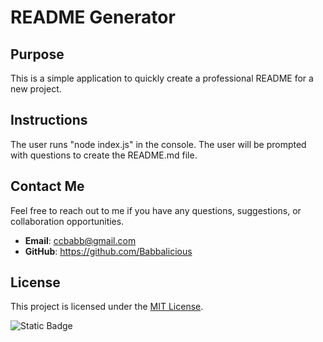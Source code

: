 # README Generator

## Purpose

This is a simple application to quickly create a professional README for a new project.

## Instructions

The user runs "node index.js" in the console. The user will be prompted with questions to create the README.md file.

## Contact Me

Feel free to reach out to me if you have any questions, suggestions, or collaboration opportunities.

- **Email**: ccbabb@gmail.com
- **GitHub**: https://github.com/Babbalicious

## License

This project is licensed under the [MIT License](https://opensource.org/licenses/MIT).

![Static Badge](https://img.shields.io/badge/license-MIT-brightgreen)
